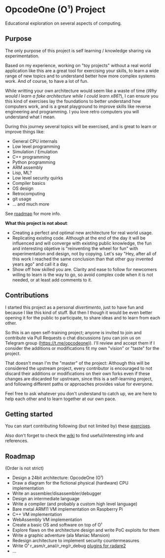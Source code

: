 OpcodeOne (O¹) Project
======================

Educational exploration on several aspects of computing.



## Purpose


The only purpose of this project is self learning / knowledge sharing via experimentation.

Based on my experience, working on "toy projects" without a real world application like this are a great tool for exercising your skills, to learn a wide range of new topics and to understand better how more complex systems work. And of course, to have a lot of fun.

While writting your own architecture would seem like a waste of time (*Why would I learn a fake architecture while I could learn x86?*), I can ensure you this kind of exercises lay the foundations to better understand how computers work, and is a great playground to improve skills like reverse engineering and programming. I you love retro computers you will understand what I mean.

During this journey several topics will be exercised, and is great to learn or improve things like:

* General CPU internals
* Low level programming
* Simulation / Emulation
* C++ programming
* Python programming
* ARM assembly
* Lisp, ML?
* Low level security quirks
* Compiler basics
* OS design
* Retrocomputing
* git usage
* ... and much more


See [roadmap](#roadmap) for more info.


__**What this project is not about**__:

* Creating a perfect and optimal new architecture for real world usage.
* Replicating existing code. Although at the end of the day it will be influenced and will converge with existing public knowledge, the fun and interesting objetive is "reinventing the wheel for fun" with experimentation and design, not by copying. Let's say "Hey, after all of this work I reached the same conclusion than that other guy invented years ago" and call it a day.
* Show off how skilled you are. Clarity and ease to follow for newcomers willing to learn is the way to go, so avoid complex code when it is not needed, or at least add comments to it.



## Contributions

I started this project as a personal *divertimento*, just to have fun and because I like this kind of stuff. But then I though it would be even better opening it for the public to participate, to share ideas and to learn from each other.

So this is an open self-training project; anyone is invited to join and contribute via Pull Requests o chat discussions (you can join us on Telegram group (https://t.me/opcodeone)). I'll review and accept them if I consider the additions or modifications fit my own "vision" or "taste" for the project.

That doesn't mean I'm the "master" of the project: Although this will be considered the upstream project, every contributor is encouraged to not discard their additions or modifications on their own forks even if these changes are discarded for upstream, since this is a self-learning project, and following different paths or approaches provides value for everyone.

Feel free to ask whatever you don't understand to catch up, we are here to help each other and to learn together at our own pace.



## Getting started


You can start contributing following (but not limited by) these [exercises](EXERCISES.md).

Also don't forget to check the [wiki](https://github.com/MoebiuZ/OpcodeOne/wiki) to find useful/interesting info and references.



## Roadmap


(Order is not strict)

- Design a 24bit architecture: OpcodeOne (O¹)
- Draw a diagram for the fictional physical (hardware) CPU implementation
- Write an assembler/disassembler/debugger
- Design an intermediate language
- Write a compiler (and probably a custom high level language)
- Bare metal ARM11 VM implementation on Raspberry Pi
- C++ VM implementation
- WebAssembly VM implementation
- Create a basic OS and software on top of O¹
- Explore flaws on the architecture design and write PoC exploits for them
- Write a graphic adventure (ala Maniac Mansion)
- Redesign architecture to implement security countermeasures
- Write O¹ r_asm/r_anal/r_reg/r_debug [plugins for radare2](https://github.com/radare/radare2/wiki/Implementing-a-new-architecture)
- ...
